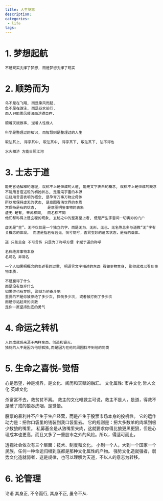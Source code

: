 ```yaml
---
title: 人生随笔
description:
categories:
 - life
tags:
---
```


# 1. 梦想起航

```
不是现实支撑了梦想, 而是梦想支撑了现实
```

# 2. 顺势而为

```
鸟不是在飞翔, 而是乘风而起,
鱼不是在游泳, 而是驭水前行,
而人只能乘风顺浪而活得自在.
```

```
顺着天赋做事, 逆着人性做人
```

```
科学是整理过的知识, 而智慧则是整理过的人生
```

```
取法其上, 得乎其中, 取法其中, 得乎其下, 取法其下, 法不得也
```

```
水火相济 方能日照江河
```
# 3. 士志于道
```
能用言语解释的道理, 就称不上是恒成的大道, 能用文字表白的概念, 就称不上是恒成的概念
不能用言语述说的初始状态, 是混沌宇宙的本源
已经用言语表明的概念, 是孕育万事万物之母体
所以常保持虚无的状态, 是意图看清世界的本质
常保持是有的状态,     是意图明鉴事物的表象
虚无 是有, 来源相同,  而名称不同
他们都称得上是玄秘的现象, 玄秘之中的至高至上者, 便是产生宇宙间一切奥妙的门户

虚无是“空”。无不仅仅是一个独立的字，而是无为，无形，无己、无名等总多与道教“无”字有关概念的体现， 而虚是指若有若无，恍兮惚兮，杳冥玄妙的道炁状态，是有的载体。

道 只能意会 不可言传 只是为了称呼方便 才赋予道的称呼

名称绝非事物本身
名可名 非常名

一个人如果把概念的表述看的过重, 把语言文字描述的东西 看做事物本身, 那他就难以看到事物本质.
```
```
不是赢得了什么
而是没有放弃什么
如果你也有梦想, 那就为他奋斗吧
重要的不是你被拒绝了多少次, 摔倒多少次, 或者被打倒了多少次
而是你站起来的次数
是你一直坚持到底的勇气
```
# 4. 命运之转机
```
人的成就感来源于两样东西，创造和毁灭。
独处的人不是因为他想孤独,而是因为在他的周围找不到他的同类
```
# 5. 生命之喜悦-觉悟

心是愿望，神是境界，是文化、阅历和天赋的融汇。
文化属性: 市井文化 哲人文化 英雄文化

杀富富不去，救贫贫不离。
救主的文化唯救主可说，救主不是人，是道，得救不是破了戒的狼吞虎咽，是觉悟。

股票的暴利并不产生于生产经营，而是产生于股票市场本身的投机性。
它的运作动力是：把你口袋里的钱装到我口袋里去。
它的规则是：把大多数羊的肉填到极少数狼的嘴里。
私募基金是从狼嘴里夹肉，这就要求你得比狼更黑更狠，但是心理成本也更高，而且又多了一重股市之外的风险。所以，得适可而止。

透视社会依次有三个层面：技术、制度和文化。
小到一个人，大到一个国家一个民族，任何一种命运归根到底都是那种文化属性的产物。
强势文化造就强者，弱势文化造就弱者，这是规律，也可以理解为天道，不以人的意志为转移。

# 6. 论管理

论语
其身正, 不令而行, 其身不正, 虽令不从.